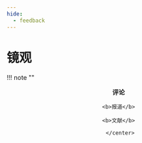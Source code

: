 ```yaml
---
hide:
  - feedback
---
```


# 镜观

!!! note ""
    <center><b>评论</b>
    
    <b>报道</b>
    
    <b>文献</b>
    
     </center>
